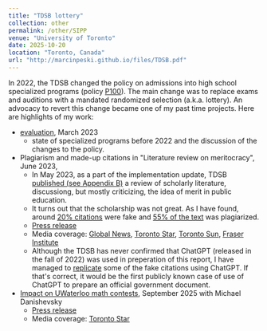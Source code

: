 ```yaml
---
title: "TDSB lottery"
collection: other
permalink: /other/SIPP
venue: "University of Toronto"
date: 2025-10-20
location: "Toronto, Canada"
url: "http://marcinpeski.github.io/files/TDSB.pdf"
---
```

In 2022, the TDSB changed the policy on admissions into high school specialized programs (policy <a href='https://drive.google.com/file/d/1fXkZ8KTrI5TwV0tQyKDIo1AWfrGuO-Z9/view'> P100</a>). The main change was to replace exams and auditions with a mandated randomized selection (a.k.a. lottery). An advocacy to revert this change became one of my past time projects. Here are highlights of my work:

- <a href='http://marcinpeski.github.io/files/TDSB.pdf'>evaluation</a>, March 2023
    - state of specialized programs before 2022 and the discussion of the changes to the policy. 
- Plagiarism and made-up citations in "Literature review on meritocracy", June 2023, 
    - In May 2023, as a part of the implementation update, TDSB <a href='https://pub-tdsb.escribemeetings.com/FileStream.ashx?DocumentId=15555'>published (see Appendix B)</a> a review of scholarly literature, discussiong, but mostly criticizing, the idea of merit in public education.
    - It turns out that the scholarship was not great. As I have found, around <a href='https://drive.google.com/file/d/1wcRHwuvO0fWVukipjfgnuTgbkTPrVVz_/view'>20% citations</a> were fake and <a href='https://drive.google.com/file/d/1HOmUPUvpD7pwDUbppV_5Dp9LD46A27lA/view'>55% of the text</a> was plagiarized. 
    - <a href=''>Press release</a>
    - Media coverage: <a href='https://globalnews.ca/video/9726632/parents-allege-tdsb-staff-plagiarized-using-chatgpt'>Global News</a>, <a href='https://www.thestar.com/news/gta/tdsb-fires-researcher-for-allegedly-plagiarizing-parts-of-report-on-specialty-schools/article_66cd63b4-8772-5928-9c8e-dc3ea44d28a5.html'>Toronto Star</a>, <a href='https://torontosun.com/news/local-news/tdsb-researcher-accused-of-plagiarizing-report-on-specialty-schools'>Toronto Sun</a>, <a href='https://www.fraserinstitute.org/commentary/ideology-trumps-merit-toronto-schools'>Fraser Institute</a>
    - Although the TDSB has never confirmed that ChatGPT (released in the fall of 2022) was used in preperation of this report, I have managed to <a href='https://drive.google.com/file/d/1c9RO4X08hOhQ1TkVpMdelLDB0V65j4Ah/view?usp=drive_link'>replicate</a> some of the fake citations using ChatGPT. If that's correct, it would be the first publicly known case of use of ChatGPT to prepare an official government document. 
- <a href='https://static1.squarespace.com/static/68bf1806dee4367f3184dafe/t/68dee3b4c8b1a869ead5005d/1759437748241/Impact+of+TDSB+Admissions+Lottery+on+Performance+in+Nationwide+Mathematics+Contests.pdf'>Impact on UWaterloo math contests</a>, September 2025 with Michael Danishevsky
    - <a href='https://www.soschools.ca/press-releases/tdsb-lottery-admissions-policy-hurts-student-math-performance'>Press release</a>
    - Media coverage: <a href='https://www.thestar.com/news/gta/failed-tdsb-experiment-or-a-fairer-system-two-years-in-lottery-admissions-for-specialty-schools/article_48ab82c0-b3d1-47ee-8087-c74937de526c.html'>Toronto Star</a>
